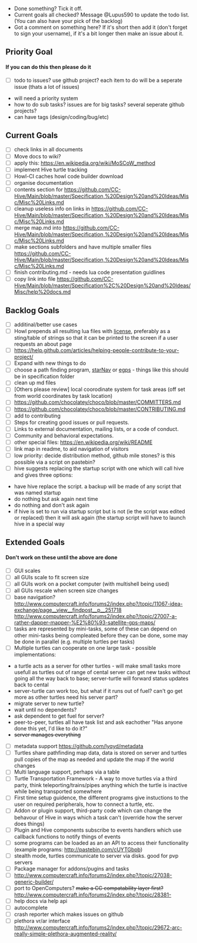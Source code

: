 * Done something? Tick it off.
* Current goals all checked? Message @Lupus590 to update the todo list. (You can also have your pick of the backlog)
* Got a comment on something here? If it's short then add it (don't forget to sign your username), if it's a bit longer then make an issue about it.

## Priority Goal
#### If you can do this then please do it
* [ ] todo to issues? use github project? each item to do will be a seperate issue (thats a lot of issues)
 * will need a priority system
 * how to do sub tasks? issues are for big tasks? several seperate github projects?
 * can have tags (design/coding/bug/etc)

## Current Goals
* [ ] check links in all documents
* [ ] Move docs to wiki?
* [ ] apply this: https://en.wikipedia.org/wiki/MoSCoW_method
* [ ] implement Hive turtle tracking
* [ ] Howl-CI caches howl code builder download
* [ ] organise documentation
 * [ ] contents section for https://github.com/CC-Hive/Main/blob/master/Specification,%20Design%20and%20Ideas/Misc/Misc%20Links.md
 * [ ] cleanup useless info on links in https://github.com/CC-Hive/Main/blob/master/Specification,%20Design%20and%20Ideas/Misc/Misc%20Links.md
 * [ ] merge map.md into https://github.com/CC-Hive/Main/blob/master/Specification,%20Design%20and%20Ideas/Misc/Misc%20Links.md
 * [ ] make sections subfolders and have multiple smaller files https://github.com/CC-Hive/Main/blob/master/Specification,%20Design%20and%20Ideas/Misc/Misc%20Links.md
 * [ ] finish contributing.md - needs lua code presentation guidlines
 * [ ] copy link into file https://github.com/CC-Hive/Main/blob/master/Specification%2C%20Design%20and%20Ideas/Misc/help%20docs.md

## Backlog Goals
* [ ] additinal/better use cases
* [ ] Howl prepends all resulting lua files with [license](https://github.com/CC-Hive/Main/blob/master/LICENSE.txt), preferably as a sting/table of strings so that it can be printed to the screen if a user requests an about page
* [ ] https://help.github.com/articles/helping-people-contribute-to-your-project/
* [ ] Expand with new things to do
* [ ] choose a path finding program, [starNav](http://www.computercraft.info/forums2/index.php?/topic/19491-) or [egps](http://www.computercraft.info/forums2/index.php?/topic/25856-un-official-egps-developement-mapping-pathfinding-api/) - things like this should be in specification folder
* [ ] clean up md files
* [ ] [Others please review] local coorodinate system for task areas (off set from world coordinates by task location)
* [ ] https://github.com/chocolatey/choco/blob/master/COMMITTERS.md
* [ ] https://github.com/chocolatey/choco/blob/master/CONTRIBUTING.md
* [ ] add to contributing
 * [ ] Steps for creating good issues or pull requests.
 * [ ] Links to external documentation, mailing lists, or a code of conduct.
 * [ ] Community and behavioral expectations.
* [ ] other special files: https://en.wikipedia.org/wiki/README
* [ ] link map in readme, to aid navigation of visitors
* [ ] low priority: decide distribution method, github mile stones? is this possible via a script on pastebin?
* [ ] hive suggests replacing the startup script with one which will call hive and gives three options:
 * have hive replace the script. a backup will be made of any script that was named startup
 * do nothing but ask again next time
 * do nothing and don't ask again
 * if hive is set to run via startup script but is not (ie the script was edited or replaced) then it will ask again (the startup script will have to launch hive in a special way

## Extended Goals
#### Don't work on these until the above are done
* [ ] GUI scales
 * [ ] all GUIs scale to fit screen size
 * [ ] all GUIs work on a pocket computer (with multishell being used)
 * [ ] all GUIs rescale when screen size changes
* [ ] base navigation? http://www.computercraft.info/forums2/index.php?/topic/11067-idea-exchange/page__view__findpost__p__251718 http://www.computercraft.info/forums2/index.php?/topic/27007-a-rather-dapper-mapper-%E2%80%93-satellite-gps-maps/
* [ ] tasks are represented by mini-tasks, some of these can depend on other mini-tasks being compleated before they can be done, some may be done in parallel (e.g. multiple turtles per tasks)
* [ ] Multiple turtles can cooperate on one large task - possible implementations:
 * a turtle acts as a server for other turtles - will make small tasks more usefull as turtles out of range of cental server can get new tasks without going all the way back to base; server-turtle will forward status updates back to cental
  * server-turtle can work too, but what if it runs out of fuel? can't go get more as other turtles need his server part?
   * migrate server to new turtle?
   * wait until no dependents?
   * ask dependent to get fuel for server?
 * peer-to-peer, turtles all have task list and ask eachother "Has anyone done this yet, I'd like to do it?"
 * ~~server manages everything~~
* [ ] metadata support https://github.com/lyqyd/metadata
* [ ] Turtles share pathfinding map data, data is stored on server and turtles pull copies of the map as needed and update the map if the world changes
* [ ] Multi language support, perhaps via a table
* [ ] Turtle Transportation Framework - A way to move turtles via a third party, think teleporting/trains/pipes anything which the turtle is inactive while being transported somewhere
* [ ] First time setup guidence, the different programs give instuctions to the user on required peripherals, how to connect a turtle, etc.
* [ ] Addon or plugin support, third-party code which can change the behavour of Hive in ways which a task can't (override how the server does things)
 * [ ] Plugin and Hive components subscribe to events handlers which use callback functions to notify things of events
* [ ] some programs can be loaded as an an API to access their functionality (example programs: http://pastebin.com/cUYTGbpb)
* [ ] stealth mode, turtles communicate to server via disks. good for pvp servers
* [ ] Package manager for addons/pugins and tasks
* [ ] http://www.computercraft.info/forums2/index.php?/topic/27038-generic-builder/
* [ ] port to OpenComputers? ~~make a CC compatability layer first?~~ http://www.computercraft.info/forums2/index.php?/topic/28381-
* [ ] help docs via help api
* [ ] autocomplete
* [ ] crash reporter which makes issues on github
* [ ] plethora vr/ar interface http://www.computercraft.info/forums2/index.php?/topic/29672-arc-really-simple-plethora-augmented-reality/
